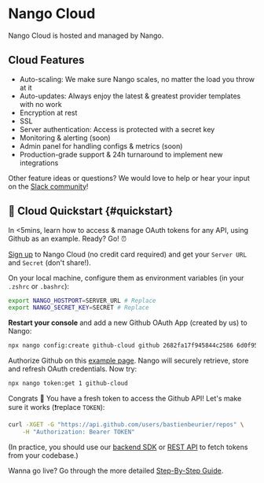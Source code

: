 # Nango Cloud

Nango Cloud is hosted and managed by Nango.

## Cloud Features

-   Auto-scaling: We make sure Nango scales, no matter the load you throw at it
-   Auto-updates: Always enjoy the latest & greatest provider templates with no work
-   Encryption at rest
-   SSL
-   Server authentication: Access is protected with a secret key
-   Monitoring & alerting (soon)
-   Admin panel for handling configs & metrics (soon)
-   Production-grade support & 24h turnaround to implement new integrations

Other feature ideas or questions? We would love to help or hear your input on the [Slack community](https://nango.dev/slack)!

## 🚀 Cloud Quickstart {#quickstart}

In <5mins, learn how to access & manage OAuth tokens for any API, using Github as an example. Ready? Go! ⏰

[Sign up](https://nango.dev/start) to Nango Cloud (no credit card required) and get your `Server URL` and `Secret` (don't share!).

On your local machine, configure them as environment variables (in your `.zshrc` or `.bashrc`):

```bash
export NANGO_HOSTPORT=SERVER_URL # Replace
export NANGO_SECRET_KEY=SECRET # Replace
```

**Restart your console** and add a new Github OAuth App (created by us) to Nango:

```bash
npx nango config:create github-cloud github 2682fa17f945844c2586 6d0f95b851a9d37c03f548762a9133ac87455f22 "user,public_repo"
```

Authorize Github on this [example page](https://docs.nango.dev/demo/github-cloud). Nango will securely retrieve, store and refresh OAuth credentials. Now try:

```bash
npx nango token:get 1 github-cloud
```

Congrats 🥳 You have a fresh token to access the Github API! Let's make sure it works (❗️replace `TOKEN`):

```bash
curl -XGET -G "https://api.github.com/users/bastienbeurier/repos" \
    -H "Authorization: Bearer TOKEN"
```

(In practice, you should use our [backend SDK](https://docs.nango.dev/reference/guide#node-sdk) or [REST API](https://docs.nango.dev/reference/guide#rest-api) to fetch tokens from your codebase.)

Wanna go live? Go through the more detailed [Step-By-Step Guide](reference/guide.md).
